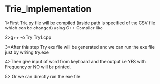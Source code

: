 # Trie_Implementation

1>First Trie.py file will be compiled (inside path is specified of the CSV file which can be changed) using C++ Compiler like 

2>g++ -o Try Try1.cpp

3>After this step Try exe file will be generated and we can run the exe file just by writing try.exe 

4>Then give input of word from keyboard and the output i.e YES with Frequency or NO will be printed.

5> Or we can directly run the exe file
